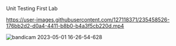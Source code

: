 Unit Testing First Lab 


https://user-images.githubusercontent.com/127118371/235458526-176bb2d2-d0a4-4411-b8b0-b4a3f5cb220d.mp4

![bandicam 2023-05-01 16-26-54-628](https://user-images.githubusercontent.com/127118371/235458534-46204938-fdcd-45c0-a3d6-74e978d13d9b.jpg)
